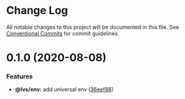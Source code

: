 # Change Log

All notable changes to this project will be documented in this file.
See [Conventional Commits](https://conventionalcommits.org) for commit guidelines.

# 0.1.0 (2020-08-08)


### Features

* **@lvs/env:** add universal env ([36eef88](https://github.com/azu/kvs/commit/36eef88020e13d27545f237df4101174d541c098))
